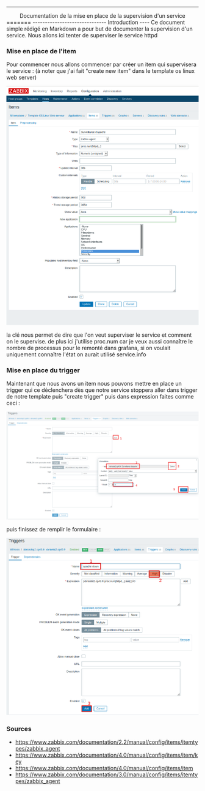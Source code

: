 ------------------------------
<center>Documentation de la mise en place de la supervision d'un service</center>
=======
------------------------------
Introduction
----
Ce document simple rédigé en Markdown a pour but de documenter la supervision d'un service.
Nous allons ici tenter de superviser le service httpd

### Mise en place de l'item
Pour commencer nous allons commencer par créer un item qui supervisera le service :
(à noter que j'ai fait "create new item" dans le template os linux web server)


<img alt="description de l'item" src="/image/creation_item_supervision.png"/>

la clé nous permet de dire que l'on veut superviser le service et comment on le supervise. de plus ici j'utilise proc.num car je veux aussi connaître le nombre de processus pour le remonté dans grafana, si on voulait uniquement connaître l'état on aurait utilisé service.info  

### Mise en place du trigger
Maintenant que nous avons un item nous pouvons mettre en place un trigger qui ce déclenchera dès que notre service stoppera aller dans trigger de notre template puis "create trigger" puis dans expression faites comme ceci :

<img alt="create trigger from item etape 1" src="/image/creation_trigger_from_item_1.png" />

puis finissez de remplir le formulaire :

<img alt="create trigger from item etape 2" src="/image/creation_trigger_from_item_2.png" />

### Sources

* https://www.zabbix.com/documentation/2.2/manual/config/items/itemtypes/zabbix_agent
* https://www.zabbix.com/documentation/4.0/manual/config/items/item/key
* https://www.zabbix.com/documentation/4.0/manual/config/items/item
* https://www.zabbix.com/documentation/3.0/manual/config/items/itemtypes/zabbix_agent

